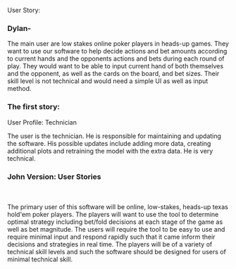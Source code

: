 User Story:

### Dylan-

The main user are low stakes online poker players in heads-up games. They want to use our software to help decide
actions and bet amounts according to current hands and the opponents actions and bets during each round of play. They 
would want to be able to input current hand of both themselves and the opponent, as well as the cards on the board, and
bet sizes. Their skill level is not technical and would need a simple UI as well as input method.

### The first story:
User Profile: Technician

The user is the technician. He is responsible for maintaining and updating the software. His possible updates include adding more data, creating additional plots and retraining the model with the extra data. He is very technical.

### John Version: User Stories <br>
<br>
<br>
The primary user of this software will be online, low-stakes, heads-up texas hold'em poker players. The players will want to use the tool to determine optimal strategy including bet/fold decisions at each stage of the game as well as bet magnitude. The users will require the tool to be easy to use and require minimal input and respond rapidly such that it came inform their decisions and strategies in real time. The players will be of a variety of technical skill levels and such the software should be designed for users of minimal technical skill.

